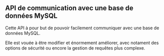 ## API de communication avec une base de données MySQL

Cette API à pour but de pouvoir facilement communiquer avec une base de données MySQL.

Elle est vouée à être modifier et énormement améliorer, avec notament des options de sécurité ou encore la gestion de requêtes plus complexe.
